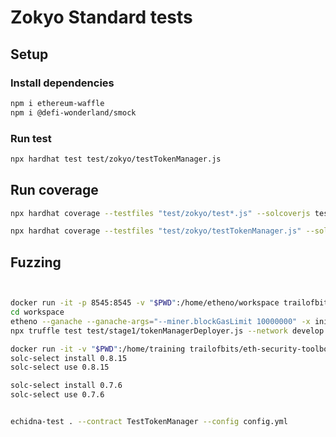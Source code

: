 # Zokyo Standard tests

## Setup

### Install dependencies

```bash
npm i ethereum-waffle
npm i @defi-wonderland/smock
```

### Run test

```bash
npx hardhat test test/zokyo/testTokenManager.js
```

## Run coverage

```bash
npx hardhat coverage --testfiles "test/zokyo/test*.js" --solcoverjs test/zokyo/.solcover.js

npx hardhat coverage --testfiles "test/zokyo/testTokenManager.js" --solcoverjs test/zokyo/.solcover.js

```

## Fuzzing

```bash


docker run -it -p 8545:8545 -v "$PWD":/home/etheno/workspace trailofbits/etheno:v0.3a1
cd workspace
etheno --ganache --ganache-args="--miner.blockGasLimit 10000000" -x initTokenManager.json
npx truffle test test/stage1/tokenManagerDeployer.js --network develop

docker run -it -v "$PWD":/home/training trailofbits/eth-security-toolbox
solc-select install 0.8.15
solc-select use 0.8.15

solc-select install 0.7.6
solc-select use 0.7.6


echidna-test . --contract TestTokenManager --config config.yml
```
